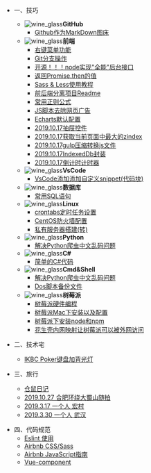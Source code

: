 <!--
 * @Author: 柯军
 * @Date: 2019-08-13 12:17:44
 * @Description: 
 -->
* 一、技巧  
  * <img class="emoji" src="https://github.githubassets.com/images/icons/emoji/wine_glass.png" alt="wine_glass">**GitHub**
    * [Github作为MarkDown图床](src/study/githubWithMD)
  * <img class="emoji" src="https://github.githubassets.com/images/icons/emoji/wine_glass.png" alt="wine_glass">**前端**
    * [右键菜单功能](src/study/vue右键菜单)
    * [Git分支操作](src/study/gitskill)
    * [开源！！！node实现"全能"后台接口](src/study/node实现全能后台)
    * [返回Promise.then的值](src/study/返回Promise.then的值)
    * [Sass & Less使用教程](src/study/Sass&Less)
    * [前后端分离项目Readme](src/study/qmhbddffli)
    * [常用正则公式](src/study/vfze)
    * [JS脚本去除网页广告](src/study/noads)
    * [Echarts默认配置](src/study/echart)
    * [2019.10.17抽屉控件](src/study/2019.10.17抽屉控件)
    * [2019.10.17获取当前页面中最大的zindex](src/study/2019.10.17获取当前页面中最大的zindex)
    * [2019.10.17gulp压缩转换js文件](src/study/2019.10.17gulp压缩转换js文件)
    * [2019.10.17IndexedDb封装](src/study/2019.10.17IndexedDb封装)
    * [2019.10.17倒计时计时器](src/study/2019.10.17倒计时计时器)
  * <img class="emoji" src="https://github.githubassets.com/images/icons/emoji/wine_glass.png" alt="wine_glass">**VsCode**
    * [VsCode添加添加自定义snippet(代码块)](src/study/vscodeblock)
  * <img class="emoji" src="https://github.githubassets.com/images/icons/emoji/wine_glass.png" alt="wine_glass">**数据库**
    * [常用SQL语句](src/study/sql)
  * <img class="emoji" src="https://github.githubassets.com/images/icons/emoji/wine_glass.png" alt="wine_glass">**Linux**
    * [crontabs定时任务设置](src/study/crontabs定时任务)
    * [CentOS防火墙配置](src/study/centosfhhoqd)
    * [私有服务器搭建(转)](src/study/setgitlib)
  * <img class="emoji" src="https://github.githubassets.com/images/icons/emoji/wine_glass.png" alt="wine_glass">**Python**
    * [解决Python爬虫中文乱码问题](src/study/pythonsp)
  * <img class="emoji" src="https://github.githubassets.com/images/icons/emoji/wine_glass.png" alt="wine_glass">**C#**
    * [简单的C#代码](src/study/csharpcode)
  * <img class="emoji" src="https://github.githubassets.com/images/icons/emoji/wine_glass.png" alt="wine_glass">**Cmd&Shell**
    * [解决Python爬虫中文乱码问题](src/study/pythonsp)
    * [Dos脚本备份文件](src/study/dosbackup)
  * <img class="emoji" src="https://github.githubassets.com/images/icons/emoji/wine_glass.png" alt="wine_glass">**树莓派**
    * [树莓派硬件编程](src/study/raspi)
    * [树莓派Mac下安装以及配置](src/study/树莓派Mac下安装以及配置)
    * [树莓派下安装node和npm](src/study/树莓派下安装node和npm)
    * [花生壳内网映射让树莓派可以被外网访问](src/study/花生壳内网映射让树莓派可以被外网访问)
  
* 二、技术宅
  * [IKBC Poker键盘加背光灯](src/skill/keyboard)

* 三、旅行
  * [仓鼠日记](src/travel/仓鼠日记)
  * [2019.10.27 合肥环绕大蜀山随拍](src/travel/20191027街拍)
  * [2019.3.17 一个人 宏村](src/travel/hongcun)
  * [2019.3.30 一个人 武汉](src/travel/wuhan)

<!-- * 四、文摘
  * [最最喜欢你 绿子](src/article/luowei)
  * [小确幸](src/article/xiaoquexin)
  * [新幸福的十个条件](src/article/xinfuten)
  * [时间与痛苦](src/article/shijianyutongku)
  * [青春的故事](src/article/qinchun)
  * [利用好晚上的时间](src/article/yewangongzuo)
  * [不要说出你的目标](src/article/ifjqgj)
  * [学会珍惜](src/article/xihdheffkl)
  * [小目标](src/article/xcmubc)
  * [抱怨孤独](src/article/loney)
  * [蜜蜂与花](src/article/bee&hw)
  * [度过充实的一天](src/article/niceday) -->

* 四、代码规范
  * [Eslint 使用](src/norm/Eslint)
  * [Airbnb CSS/Sass](src/norm/Css)
  * [Airbnb JavaScript指南](src/norm/JavaScript)
  * [Vue-component](src/norm/Vue-component)
